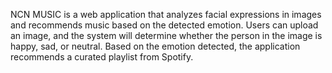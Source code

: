 NCN MUSIC is a web application that analyzes facial expressions in images and recommends music based on the detected emotion. Users can upload an image, and the system will determine whether the person in the image is happy, sad, or neutral. Based on the emotion detected, the application recommends a curated playlist from Spotify.
